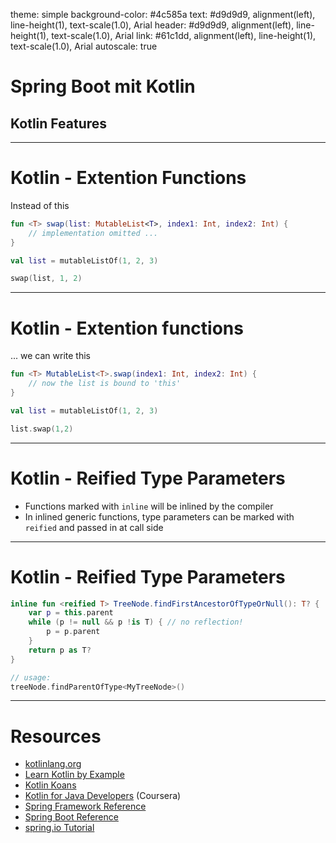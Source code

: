 theme: simple
background-color: #4c585a
text: #d9d9d9, alignment(left), line-height(1), text-scale(1.0), Arial
header: #d9d9d9, alignment(left), line-height(1), text-scale(1.0), Arial
link: #61c1dd, alignment(left), line-height(1), text-scale(1.0), Arial
autoscale: true

# Spring Boot mit Kotlin

## Kotlin Features

---

# Kotlin - Extention Functions

Instead of this

```kotlin
fun <T> swap(list: MutableList<T>, index1: Int, index2: Int) {
    // implementation omitted ...
}

val list = mutableListOf(1, 2, 3)

swap(list, 1, 2)
```

---

# Kotlin - Extention functions

... we can write this

```kotlin
fun <T> MutableList<T>.swap(index1: Int, index2: Int) {
    // now the list is bound to 'this'
}

val list = mutableListOf(1, 2, 3)

list.swap(1,2)
```

---

# Kotlin - Reified Type Parameters

* Functions marked with `inline` will be inlined by the compiler
* In inlined generic functions, type parameters can be marked with `reified` and passed in at call side

---

# Kotlin - Reified Type Parameters

```kotlin
inline fun <reified T> TreeNode.findFirstAncestorOfTypeOrNull(): T? {
    var p = this.parent
    while (p != null && p !is T) { // no reflection!
        p = p.parent
    }
    return p as T?
}

// usage:
treeNode.findParentOfType<MyTreeNode>()
```

---

# Resources

* [kotlinlang.org](https://kotlinlang.org/docs/reference/)
* [Learn Kotlin by Example](https://play.kotlinlang.org/byExample/overview)
* [Kotlin Koans](https://kotlinlang.org/docs/koans.html)
* [Kotlin for Java Developers](https://www.coursera.org/learn/kotlin-for-java-developers) (Coursera)
* [Spring Framework Reference](https://docs.spring.io/spring-framework/docs/current/spring-framework-reference/languages.html#kotlin)
* [Spring Boot Reference](https://docs.spring.io/spring-boot/docs/current/reference/htmlsingle/#features.kotlin)
* [spring.io Tutorial](https://spring.io/guides/tutorials/spring-boot-kotlin/)
